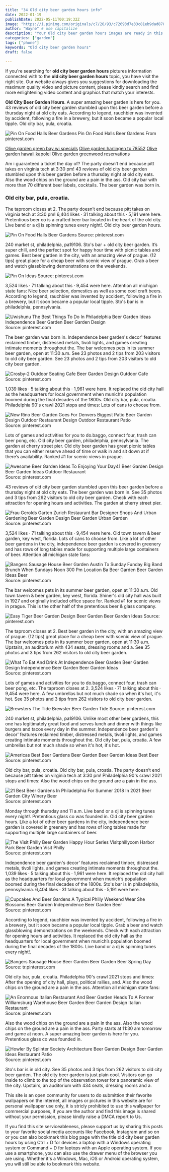 ```yaml
---
title: "34 Old city beer garden hours info"
date: 2022-01-19
publishDate: 2022-05-11T00:19:32Z
image: "https://i.pinimg.com/originals/c7/26/93/c72693d7e33c81eb9dad87876978cb37.jpg"
author: "Wayne" # use capitalize
description: "Your Old city beer garden hours images are ready in this website. Old city beer garden hours are a topic that is being searched for and liked by netizens now. You can Download the Old city beer garden hours files here. Find and Download all royalty-free images."
categories: ["garden"]
tags: ["phone"]
keywords: "Old city beer garden hours"
draft: false

---
```


If you're searching for **old city beer garden hours** pictures information connected with to the **old city beer garden hours** topic, you have visit the right  site.  Our website always  gives you  suggestions  for downloading  the maximum  quality video and picture  content, please kindly search and find more enlightening video content and graphics  that match your interests.

**Old City Beer Garden Hours**. A super amazing beer garden is here for you. 43 reviews of old city beer garden stumbled upon this beer garden before a thursday night at old city eats. According to legend, rauchbier was invented by accident, following a fire in a brewery, but it soon became a popular local tipple. Old city bar, pula, croatia.

![Pin On Food Halls Beer Gardens](https://i.pinimg.com/originals/a7/ca/1e/a7ca1e7ca385b032dcc167f9651d95e3.jpg "Pin On Food Halls Beer Gardens")
Pin On Food Halls Beer Gardens From pinterest.com

[Olive garden green bay wi specials](/olive-garden-green-bay-wi-specials/)
[Olive garden harlingen tx 78552](/olive-garden-harlingen-tx-78552/)
[Olive garden hawaii kapolei](/olive-garden-hawaii-kapolei/)
[Olive garden greenwood reservations](/olive-garden-greenwood-reservations/)

Am i guaranteed a ticket the day of? The party doesn’t end because pitt takes on virginia tech at 3:30 pm! 43 reviews of old city beer garden stumbled upon this beer garden before a thursday night at old city eats. Also the wood chips on the ground are a pain in the ass. Old city bar with more than 70 different beer labels, cocktails. The beer garden was born in.

### Old city bar, pula, croatia.

The taproom closes at 2. The party doesn’t end because pitt takes on virginia tech at 3:30 pm! 6,404 likes · 31 talking about this · 5,191 were here. Pretentious beer co is a crafted beer bar located in the heart of the old city. Live band or a dj is spinning tunes every night!. Old city beer garden hours.


![Pin On Food Halls Beer Gardens](https://i.pinimg.com/originals/a7/ca/1e/a7ca1e7ca385b032dcc167f9651d95e3.jpg "Pin On Food Halls Beer Gardens")
Source: pinterest.com

240 market st, philadelphia, pa19106. Sto&#039;s bar + old city beer garden. It’s super chill, and the perfect spot for happy hour time with picnic tables and games. Best beer garden in the city, with an amazing view of prague. (12 tips) great place for a cheap beer with scenic view of prague. Grab a beer and watch glassblowing demonstrations on the weekends.

![Pin On Ideas](https://i.pinimg.com/736x/8e/b0/6b/8eb06bbd64cac4388faad32aac64ad7d--best-beer-food-news.jpg "Pin On Ideas")
Source: pinterest.com

3,524 likes · 71 talking about this · 9,454 were here. Attention all michigan state fans: Nice beer selection, domestics as well as some cool craft beers. According to legend, rauchbier was invented by accident, following a fire in a brewery, but it soon became a popular local tipple. Sto&#039;s bar is in philadelphia, pennsylvania.

![Uwishunu The Best Things To Do In Philadelphia Beer Garden Ideas Independence Beer Garden Beer Garden Design](https://i.pinimg.com/originals/b4/2d/b3/b42db33795108d1406a34ae6931f410e.jpg "Uwishunu The Best Things To Do In Philadelphia Beer Garden Ideas Independence Beer Garden Beer Garden Design")
Source: pinterest.com

The beer garden was born in. Independence beer garden&#039;s decor&#039; features reclaimed timber, distressed metals, tivoli lights, and games creating intimate moments throughout the. The bar welcomes pets in its summer beer garden, open at 11:30 a.m. See 23 photos and 2 tips from 203 visitors to old city beer garden. See 23 photos and 2 tips from 203 visitors to old city beer garden.

![Crosby-2 Outdoor Seating Cafe Beer Garden Design Outdoor Cafe](https://i.pinimg.com/736x/53/4f/09/534f092ecb95ebf87a052e81cb6955b3--coffee-shop-design-cafe-design.jpg "Crosby-2 Outdoor Seating Cafe Beer Garden Design Outdoor Cafe")
Source: pinterest.com

1,039 likes · 5 talking about this · 1,961 were here. It replaced the old city hall as the headquarters for local government when munich’s population boomed during the final decades of the 1800s. Old city bar, pula, croatia. Philadelphia 90&#039;s crawl 2021 stops and times: Lots of cans to choose from.

![New Rino Beer Garden Goes For Denvers Biggest Patio Beer Garden Design Outdoor Restaurant Design Outdoor Restaurant Patio](https://i.pinimg.com/originals/b1/4a/a2/b14aa292371c73fa0cd0b7d1187733fd.png "New Rino Beer Garden Goes For Denvers Biggest Patio Beer Garden Design Outdoor Restaurant Design Outdoor Restaurant Patio")
Source: pinterest.com

Lots of games and activities for you to do.baggo, connect four, trash can beer pong, etc. Old city beer garden, philadelphia, pennsylvania. The garden at cherry street pier. Old city beer garden has great picnic tables that you can either reserve ahead of time or walk in and sit down at if there’s availability. Ranked #1 for scenic views in prague.

![Awesome Beer Garden Ideas To Enjoying Your Day41 Beer Garden Design Beer Garden Ideas Outdoor Restaurant](https://i.pinimg.com/originals/a8/10/93/a81093a93481eeb092969e9b38349d95.jpg "Awesome Beer Garden Ideas To Enjoying Your Day41 Beer Garden Design Beer Garden Ideas Outdoor Restaurant")
Source: pinterest.com

43 reviews of old city beer garden stumbled upon this beer garden before a thursday night at old city eats. The beer garden was born in. See 35 photos and 3 tips from 262 visitors to old city beer garden. Check with each attraction for opening hours and activities. The garden at cherry street pier.

![Frau Gerolds Garten Zurich Restaurant Bar Designer Shops And Urban Gardening Beer Garden Design Beer Garden Urban Garden](https://i.pinimg.com/originals/e2/bb/73/e2bb730bc406b68e7a1667d9e1e9f94e.jpg "Frau Gerolds Garten Zurich Restaurant Bar Designer Shops And Urban Gardening Beer Garden Design Beer Garden Urban Garden")
Source: pinterest.com

3,524 likes · 71 talking about this · 9,454 were here. Old town tavern &amp; beer garden, key west, florida. Lots of cans to choose from. Like a lot of other beer gardens in the city, independence beer garden is covered in greenery and has rows of long tables made for supporting multiple large containers of beer. Attention all michigan state fans:

![Bangers Sausage House Beer Garden Austin Tx Sunday Funday Big Band Brunch When Sundays Noon 300 Pm Location Ba Beer Garden Beer Garden Ideas Beer](https://i.pinimg.com/736x/43/c6/1a/43c61a2b3233f367d96dd05d7f6c36e7--outdoor-restaurant-bar-restaurant.jpg "Bangers Sausage House Beer Garden Austin Tx Sunday Funday Big Band Brunch When Sundays Noon 300 Pm Location Ba Beer Garden Beer Garden Ideas Beer")
Source: pinterest.com

The bar welcomes pets in its summer beer garden, open at 11:30 a.m. Old town tavern &amp; beer garden, key west, florida. Shiner&#039;s old city hall was built in 1927 and originally included office space for. Ranked #1 for scenic views in prague. This is the other half of the pretentious beer &amp; glass company.

![Easy Tiger Beer Garden Design Beer Garden Beer Garden Ideas](https://i.pinimg.com/736x/2d/7c/a6/2d7ca66463e650e715ce7293235ad6f6--beer-cheese-german-beer.jpg "Easy Tiger Beer Garden Design Beer Garden Beer Garden Ideas")
Source: pinterest.com

The taproom closes at 2. Best beer garden in the city, with an amazing view of prague. (12 tips) great place for a cheap beer with scenic view of prague. The bar welcomes pets in its summer beer garden, open at 11:30 a.m. Upstairs, an auditorium with 434 seats, dressing rooms and a. See 35 photos and 3 tips from 262 visitors to old city beer garden.

![What To Eat And Drink At Independence Beer Garden Beer Garden Design Independence Beer Garden Beer Garden Ideas](https://i.pinimg.com/474x/6b/a0/79/6ba0794b12e6ccce750257c4fb5a19b3.jpg "What To Eat And Drink At Independence Beer Garden Beer Garden Design Independence Beer Garden Beer Garden Ideas")
Source: pinterest.com

Lots of games and activities for you to do.baggo, connect four, trash can beer pong, etc. The taproom closes at 2. 3,524 likes · 71 talking about this · 9,454 were here. A few umbrellas but not much shade so when it&#039;s hot, it&#039;s hot. See 35 photos and 3 tips from 262 visitors to old city beer garden.

![Brewsters The Tide Brewster Beer Garden Tide](https://i.pinimg.com/originals/c4/38/6c/c4386c9da88ba9f023a7564916b80bce.png "Brewsters The Tide Brewster Beer Garden Tide")
Source: pinterest.com

240 market st, philadelphia, pa19106. Unlike most other beer gardens, this one has legitimately great food and serves lunch and dinner with things like burgers and tacos every day in the summer. Independence beer garden&#039;s decor&#039; features reclaimed timber, distressed metals, tivoli lights, and games creating intimate moments throughout the. Old city bar, pula, croatia. A few umbrellas but not much shade so when it&#039;s hot, it&#039;s hot.

![Americas Best Beer Gardens Beer Garden Beer Garden Ideas Best Beer](https://i.pinimg.com/originals/fd/5d/6e/fd5d6e0a27c6c559e8c2aaff51a62bb2.jpg "Americas Best Beer Gardens Beer Garden Beer Garden Ideas Best Beer")
Source: pinterest.com

Old city bar, pula, croatia. Old city bar, pula, croatia. The party doesn’t end because pitt takes on virginia tech at 3:30 pm! Philadelphia 90&#039;s crawl 2021 stops and times: Also the wood chips on the ground are a pain in the ass.

![21 Best Beer Gardens In Philadelphia For Summer 2018 In 2021 Beer Garden City Winery Beer](https://i.pinimg.com/originals/d9/4f/ef/d94fefd24f69207e740f775b24e22df4.jpg "21 Best Beer Gardens In Philadelphia For Summer 2018 In 2021 Beer Garden City Winery Beer")
Source: pinterest.com

Monday through thursday and 11 a.m. Live band or a dj is spinning tunes every night!. Pretentious glass co was founded in. Old city beer garden hours. Like a lot of other beer gardens in the city, independence beer garden is covered in greenery and has rows of long tables made for supporting multiple large containers of beer.

![The Visit Philly Beer Garden Happy Hour Series Visitphillycom Harbor Park Beer Garden Visit Philly](https://i.pinimg.com/736x/46/ef/7e/46ef7e39d5a054633a13969bbe35bb85--harbor-park-park-restaurant.jpg "The Visit Philly Beer Garden Happy Hour Series Visitphillycom Harbor Park Beer Garden Visit Philly")
Source: pinterest.com

Independence beer garden&#039;s decor&#039; features reclaimed timber, distressed metals, tivoli lights, and games creating intimate moments throughout the. 1,039 likes · 5 talking about this · 1,961 were here. It replaced the old city hall as the headquarters for local government when munich’s population boomed during the final decades of the 1800s. Sto&#039;s bar is in philadelphia, pennsylvania. 6,404 likes · 31 talking about this · 5,191 were here.

![Cupcakes And Beer Gardens A Typical Philly Weekend Wear She Blossoms Beer Garden Independence Beer Garden Beer](https://i.pinimg.com/736x/bc/de/ed/bcdeed900f08bc2a1e4b91204fc0ee34--beer-garden-old-city.jpg "Cupcakes And Beer Gardens A Typical Philly Weekend Wear She Blossoms Beer Garden Independence Beer Garden Beer")
Source: pinterest.com

According to legend, rauchbier was invented by accident, following a fire in a brewery, but it soon became a popular local tipple. Grab a beer and watch glassblowing demonstrations on the weekends. Check with each attraction for opening hours and activities. It replaced the old city hall as the headquarters for local government when munich’s population boomed during the final decades of the 1800s. Live band or a dj is spinning tunes every night!.

![Bangers Sausage House Beer Garden Beer Garden Beer Spring Day](https://i.pinimg.com/736x/4c/5f/d6/4c5fd68eb19d001cb4967cab1cba150c.jpg "Bangers Sausage House Beer Garden Beer Garden Beer Spring Day")
Source: tr.pinterest.com

Old city bar, pula, croatia. Philadelphia 90&#039;s crawl 2021 stops and times: After the opening of city hall, plays, political rallies, and. Also the wood chips on the ground are a pain in the ass. Attention all michigan state fans:

![An Enormous Italian Restaurant And Beer Garden Heads To A Former Williamsburg Warehouse Beer Garden Beer Garden Design Italian Restaurant](https://i.pinimg.com/originals/68/aa/7d/68aa7d2ff2dddf9210029da244b92a64.jpg "An Enormous Italian Restaurant And Beer Garden Heads To A Former Williamsburg Warehouse Beer Garden Beer Garden Design Italian Restaurant")
Source: pinterest.com

Also the wood chips on the ground are a pain in the ass. Also the wood chips on the ground are a pain in the ass. Party starts at 11:30 am tomorrow and game at noon. A super amazing beer garden is here for you. Pretentious glass co was founded in.

![Howler By Splinter Society Architecture Beer Garden Design Beer Garden Ideas Restaurant Patio](https://i.pinimg.com/originals/c7/26/93/c72693d7e33c81eb9dad87876978cb37.jpg "Howler By Splinter Society Architecture Beer Garden Design Beer Garden Ideas Restaurant Patio")
Source: pinterest.com

Sto&#039;s bar is in old city. See 35 photos and 3 tips from 262 visitors to old city beer garden. The old city beer garden is just plain cool. Visitors can go inside to climb to the top of the observation tower for a panoramic view of the city. Upstairs, an auditorium with 434 seats, dressing rooms and a.

This site is an open community for users to do submittion their favorite wallpapers on the internet, all images or pictures in this website are for personal wallpaper use only, it is stricly prohibited to use this wallpaper for commercial purposes, if you are the author and find this image is shared without your permission, please kindly raise a DMCA report to Us.

If you find this site serviceableness, please support us by sharing this posts to your favorite social media accounts like Facebook, Instagram and so on or you can also bookmark this blog page with the title old city beer garden hours by using Ctrl + D for devices a laptop with a Windows operating system or Command + D for laptops with an Apple operating system. If you use a smartphone, you can also use the drawer menu of the browser you are using. Whether it's a Windows, Mac, iOS or Android operating system, you will still be able to bookmark this website.
